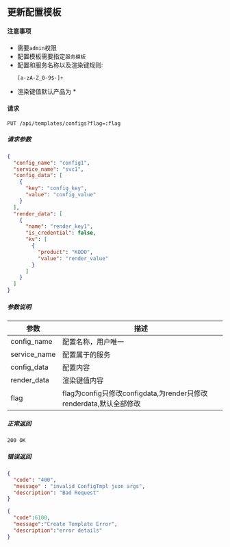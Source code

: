 ## 更新配置模板

#### 注意事项

- 需要`admin`权限
- 配置模板需要指定`服务模板`
- 配置和服务名称以及渲染键规则: 
  ```
  [a-zA-Z_0-9$-]+
  ```
- 渲染键值默认产品为 * 

#### 请求

```
PUT /api/templates/configs?flag=:flag
```

##### 请求参数

```json
{
  "config_name": "config1",
  "service_name": "svc1",
  "config_data": [
    {
      "key": "config_key",
      "value": "config_value"
    }
  ],
  "render_data": [
    {
      "name": "render_key1",
      "is_credential": false,
      "kv": [
        {
          "product": "KODO",
          "value": "render_value"
        }
      ]
    }
  ]
}
```

##### 参数说明

| 参数 | 描述 |
|-----|-----|
| config_name | 配置名称，用户唯一 |
| service_name | 配置属于的服务 |
| config_data | 配置内容 |
| render_data | 渲染键值内容 |
| flag | flag为config只修改configdata,为render只修改renderdata,默认全部修改 |

##### 正常返回

```
200 OK
```

##### 错误返回

```json
{
  "code": "400",
  "message" : "invalid ConfigTmpl json args",
  "description": "Bad Request"
}
```

```json
{
  "code":6100,
  "message":"Create Template Error",
  "description":"error details"
}
```
